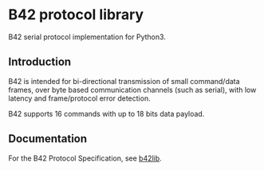 # B42 protocol library #

B42 serial protocol implementation for Python3.

## Introduction ##

B42 is intended for bi-directional transmission of small command/data frames,
over byte based communication channels (such as serial),
with low latency and frame/protocol error detection.

B42 supports 16 commands with up to 18 bits data payload.

## Documentation ##

For the B42 Protocol Specification,
see [b42lib](https://github.com/amdx/b42lib/docs/B42_protocol.pdf).

